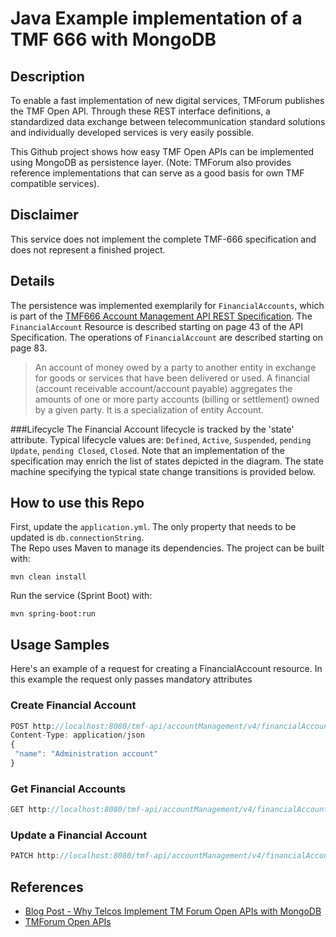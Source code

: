 # Java Example implementation of a TMF 666 with MongoDB

## Description
To enable a fast implementation of new digital services, TMForum publishes the TMF Open API. Through these REST interface definitions, a standardized data exchange between telecommunication standard solutions and individually developed services is very easily possible.

This Github project shows how easy TMF Open APIs can be implemented using MongoDB as persistence layer. (Note: TMForum also provides reference implementations that can serve as a good basis for own TMF compatible services).

## Disclaimer
This service does not implement the complete TMF-666 specification and does not represent a finished project. 
## Details
The persistence was implemented exemplarily for `FinancialAccounts`, which is part of the [TMF666 Account Management API REST Specification](https://www.tmforum.org/resources/specification/tmf666-account-management-api-rest-specification-r19-0-0/). The `FinancialAccount` Resource is described starting on page 43 of the API Specification. The operations of `FinancialAccount` are described starting on page 83.

> An account of money owed by a party to another entity in exchange for goods or services that have been delivered or used. A financial (account receivable account/account payable) aggregates the amounts of one or more party accounts (billing or settlement) owned by a given party. It is a specialization of entity Account.

###Lifecycle
The Financial Account lifecycle is tracked by the 'state' attribute.
Typical lifecycle values are: `Defined`, `Active`, `Suspended`, `pending Update`, `pending Closed`, `Closed`.
Note that an implementation of the specification may enrich the list of states depicted in the diagram.
The state machine specifying the typical state change transitions is provided below.

## How to use this Repo
First, update the `application.yml`. The only property that needs to be updated is `db.connectionString`.  
The Repo uses Maven to manage its dependencies. The project can be built with:
```shell
mvn clean install
```

Run the service (Sprint Boot) with:
```shell
mvn spring-boot:run
```

## Usage Samples
Here's an example of a request for creating a FinancialAccount resource. In this example the request only
passes mandatory attributes

### Create Financial Account
```JavaScript
POST http://localhost:8080/tmf-api/accountManagement/v4/financialAccount
Content-Type: application/json
{
 "name": "Administration account"
}
```
### Get Financial Accounts
```JavaScript
GET http://localhost:8080/tmf-api/accountManagement/v4/financialAccount
```

### Update a Financial Account
```JavaScript
PATCH http://localhost:8080/tmf-api/accountManagement/v4/financialAccount/{id}
```

## References

* [Blog Post - Why Telcos Implement TM Forum Open APIs with MongoDB](https://www.mongodb.com/blog/post/why-telcos-implement-tm-forum-open-apis-mongodb)
* [TMForum Open APIs](https://www.tmforum.org/open-apis)



